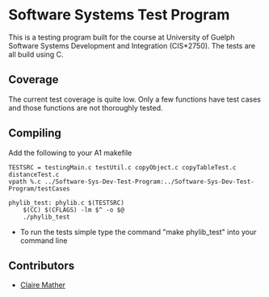 # Software Systems Test Program
This is a testing program built for the course at University of Guelph Software Systems Development and Integration (CIS*2750). The tests are all build using C.

## Coverage
The current test coverage is quite low. Only a few functions have test cases and those functions are not thoroughly tested.

## Compiling
Add the following to your A1 makefile

```
TESTSRC = testingMain.c testUtil.c copyObject.c copyTableTest.c distanceTest.c
vpath %.c ../Software-Sys-Dev-Test-Program:../Software-Sys-Dev-Test-Program/testCases

phylib_test: phylib.c $(TESTSRC)
	$(CC) $(CFLAGS) -lm $^ -o $@
	./phylib_test
```
* To run the tests simple type the command "make phylib_test" into your command line

## Contributors
* <a href="https://github.com/Clair3M">Claire Mather</a>

